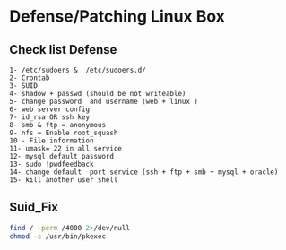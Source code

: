 # Defense/Patching Linux Box
## Check list Defense
    1- /etc/sudoers &  /etc/sudoers.d/
    2- Crontab 
    3- SUID 
    4- shadow + passwd (should be not writeable)
    5- change password  and username (web + linux )
    6- web server config
    7- id_rsa OR ssh key
    8- smb & ftp = anonymous
    9- nfs = Enable root_squash
    10 - File information
    11- umask= 22 in all service 
    12- mysql default password
    13- sudo !pwdfeedback
    14- change default  port service (ssh + ftp + smb + mysql + oracle)
    15- kill another user shell

## Suid_Fix
```bash
find / -perm /4000 2>/dev/null
chmod -s /usr/bin/pkexec
```

